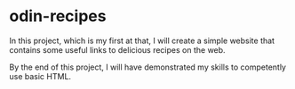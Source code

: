 # odin-recipes

In this project, which is my first at that, I will create a simple website that contains some useful links to delicious recipes on the web.

By the end of this project, I will have demonstrated my skills to competently use basic HTML.